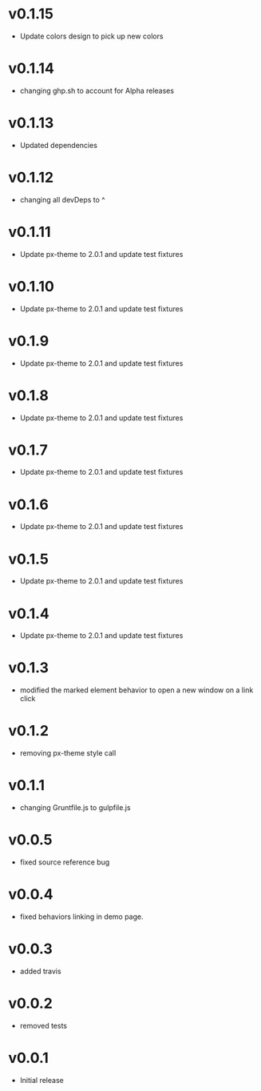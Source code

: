 v0.1.15
==================
* Update colors design to pick up new colors

v0.1.14
==================
* changing ghp.sh to account for Alpha releases

v0.1.13
==================
* Updated dependencies

v0.1.12
==================
* changing all devDeps to ^

v0.1.11
==================
* Update px-theme to 2.0.1 and update test fixtures

v0.1.10
==================
* Update px-theme to 2.0.1 and update test fixtures

v0.1.9
==================
* Update px-theme to 2.0.1 and update test fixtures

v0.1.8
==================
* Update px-theme to 2.0.1 and update test fixtures

v0.1.7
==================
* Update px-theme to 2.0.1 and update test fixtures

v0.1.6
==================
* Update px-theme to 2.0.1 and update test fixtures

v0.1.5
==================
* Update px-theme to 2.0.1 and update test fixtures

v0.1.4
==================
* Update px-theme to 2.0.1 and update test fixtures

v0.1.3
==================
* modified the marked element behavior to open a new window on a link click

v0.1.2
==================
* removing px-theme style call


v0.1.1
==================
* changing Gruntfile.js to gulpfile.js

v0.0.5
==================
* fixed source reference bug

v0.0.4
==================
* fixed behaviors linking in demo page.

v0.0.3
==================
* added travis

v0.0.2
==================
* removed tests

v0.0.1
==================
* Initial release
